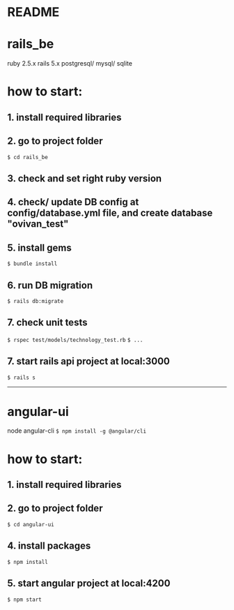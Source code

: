 # README

# rails_be

  ruby 2.5.x
  rails 5.x
  postgresql/ mysql/ sqlite

# how to start:

## 1. install required libraries

## 2. go to project folder
`$ cd rails_be`

## 3. check and set right ruby version

## 4. check/ update DB config at config/database.yml file, and create database "ovivan_test"

## 5. install gems
`$ bundle install`

## 6. run DB migration
`$ rails db:migrate`

## 7. check unit tests
`$ rspec test/models/technology_test.rb`
`$ ...`

## 7. start rails api project at local:3000
`$ rails s`




-------------------------------

# angular-ui

  node
  angular-cli `$ npm install -g @angular/cli`


# how to start:

## 1. install required libraries

## 2. go to project folder
`$ cd angular-ui`

## 4. install packages
`$ npm install`

## 5. start angular project at local:4200
`$ npm start`



